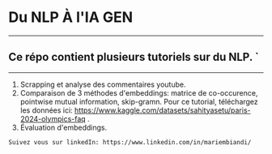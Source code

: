 # Du NLP À l'IA GEN
*************************************
##  Ce répo contient plusieurs tutoriels sur du NLP. `
-------------------------------------------------------

1. Scrapping et analyse des commentaires youtube.
2. Comparaison de 3 méthodes d'embeddings: matrice de co-occurence, pointwise mutual information, skip-gramn. Pour ce tutorial, téléchargez les données ici: https://www.kaggle.com/datasets/sahityasetu/paris-2024-olympics-faq .
3. Évaluation d'embeddings.

`Suivez vous sur linkedIn: https://www.linkedin.com/in/mariembiandi/`
